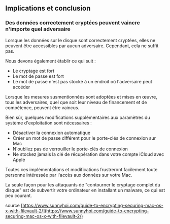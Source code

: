## Implications et conclusion

### Des données correctement cryptées peuvent vaincre n'importe quel adversaire

Lorsque les données sur le disque sont correctement cryptées, elles ne peuvent être accessibles par aucun adversaire. Cependant, cela ne suffit pas.

Nous devons également établir ce qui suit :

- Le cryptage est fort
- Le mot de passe est fort
- Le mot de passe n'est pas stocké à un endroit où l'adversaire peut accéder

Lorsque les mesures susmentionnées sont adoptées et mises en œuvre, tous les adversaires, quel que soit leur niveau de financement et de compétence, peuvent être vaincus.

Bien sûr, quelques modifications supplémentaires aux paramètres du système d'exploitation sont nécessaires :

- Désactiver la connexion automatique
- Créer un mot de passe différent pour le porte-clés de connexion sur Mac
- N'oubliez pas de verrouiller le porte-clés de connexion
- Ne stockez jamais la clé de récupération dans votre compte iCloud avec Apple

Toutes ces implémentations et modifications frustreront facilement toute personne intéressée par l'accès aux données sur votre Mac.

La seule façon pour les attaquants de "contourner le cryptage complet du disque" est de subvertir votre ordinateur en installant un malware, ce qui est peu courant.

source [https://www.sunnyhoi.com/guide-to-encrypting-securing-mac-os-x-with-filevault-2/](https://www.sunnyhoi.com/guide-to-encrypting-securing-mac-os-x-with-filevault-2/)
